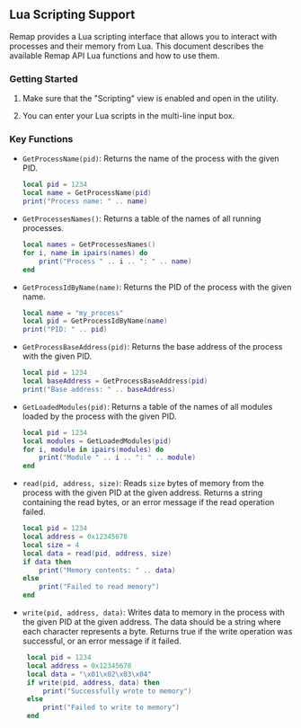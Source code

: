 ## Lua Scripting Support

Remap provides a Lua scripting interface that allows you to interact with processes and their memory from Lua. This document describes the available Remap API Lua functions and how to use them.

### Getting Started

1. Make sure that the "Scripting" view is enabled and open in the utility.

2. You can enter your Lua scripts in the multi-line input box.

### Key Functions

- `GetProcessName(pid)`: Returns the name of the process with the given PID.
    ```lua
    local pid = 1234
    local name = GetProcessName(pid)
    print("Process name: " .. name)
    ```

- `GetProcessesNames()`: Returns a table of the names of all running processes.
    ```lua
    local names = GetProcessesNames()
    for i, name in ipairs(names) do
        print("Process " .. i .. ": " .. name)
    end
    ```

- `GetProcessIdByName(name)`: Returns the PID of the process with the given name.
    ```lua
    local name = "my_process"
    local pid = GetProcessIdByName(name)
    print("PID: " .. pid)
    ```

- `GetProcessBaseAddress(pid)`: Returns the base address of the process with the given PID.
    ```lua
    local pid = 1234
    local baseAddress = GetProcessBaseAddress(pid)
    print("Base address: " .. baseAddress)
    ```

- `GetLoadedModules(pid)`: Returns a table of the names of all modules loaded by the process with the given PID.
    ```lua
    local pid = 1234
    local modules = GetLoadedModules(pid)
    for i, module in ipairs(modules) do
        print("Module " .. i .. ": " .. module)
    end
    ```

- `read(pid, address, size)`: Reads `size` bytes of memory from the process with the given PID at the given address. Returns a string containing the read bytes, or an error message if the read operation failed.
    ```lua
    local pid = 1234
    local address = 0x12345678
    local size = 4
    local data = read(pid, address, size)
    if data then
        print("Memory contents: " .. data)
    else
        print("Failed to read memory")
    end
    ```

- `write(pid, address, data)`: Writes data to memory in the process with the given PID at the given address. The data should be a string where each character represents a byte. Returns true if the write operation was successful, or an error message if it failed.
   ```lua
    local pid = 1234
    local address = 0x12345678 
    local data = "\x01\x02\x03\x04"
    if write(pid, address, data) then
        print("Successfully wrote to memory")
    else
        print("Failed to write to memory")
    end
    ```